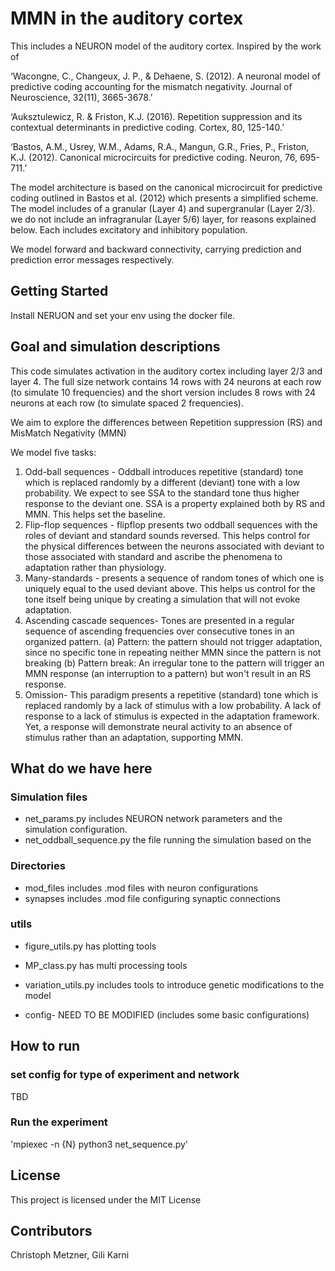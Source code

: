 # MMN in the auditory cortex

This includes a NEURON model of the auditory cortex. Inspired by the work of

‘Wacongne, C., Changeux, J. P., & Dehaene, S. (2012). A neuronal model of predictive coding accounting for the mismatch negativity. Journal of Neuroscience, 32(11), 3665-3678.’

‘Auksztulewicz, R. & Friston, K.J. (2016). Repetition suppression and its contextual determinants in predictive coding. Cortex, 80, 125-140.’

‘Bastos, A.M., Usrey, W.M., Adams, R.A., Mangun, G.R., Fries, P., Friston, K.J. (2012). Canonical microcircuits for predictive coding. Neuron, 76, 695-711.’

The model architecture is based on the canonical microcircuit for predictive coding outlined in Bastos et al. (2012) which presents a simplified scheme. The model includes of a granular (Layer 4) and supergranular (Layer 2/3). we do not include an infragranular (Layer 5/6) layer, for reasons explained below. Each includes excitatory and inhibitory population.

We model forward and backward connectivity, carrying prediction and prediction error messages respectively.



## Getting Started

Install NERUON and set your env using the docker file.

## Goal and simulation descriptions

This code simulates activation in the auditory cortex including layer 2/3 and layer 4. The full size network contains 14 rows with 24 neurons at each row (to simulate 10 frequencies) and the short version includes 8 rows with 24 neurons at each row (to simulate spaced 2 frequencies).

We aim to explore the differences between Repetition suppression (RS) and MisMatch Negativity (MMN)


We model five tasks:
1. Odd-ball sequences - Oddball introduces repetitive (standard) tone which is replaced randomly by a different (deviant) tone with a low probability. We expect to see SSA to the standard tone thus higher response to the deviant one. SSA is a property explained both by RS and MMN. This helps set the baseline.
2. Flip-flop sequences - flipflop presents two oddball sequences with the roles of deviant and standard sounds reversed. This helps control for the physical differences between the neurons associated with deviant to those associated with standard and ascribe the phenomena to adaptation rather than physiology.  
3. Many-standards - presents a sequence of random tones of which one is uniquely equal to the used deviant above. This helps us control for the tone itself being unique by creating a simulation that will not evoke adaptation.  
4. Ascending cascade sequences- Tones are presented in a regular sequence of  ascending frequencies over consecutive tones in an organized pattern.
  (a) Pattern: the pattern should not trigger adaptation, since no specific tone in repeating neither MMN since the pattern is not breaking
  (b) Pattern break: An irregular tone to the pattern will trigger an MMN response (an interruption to a pattern) but won't result in an RS response.
5. Omission- This paradigm presents a repetitive (standard) tone which is replaced randomly by a lack of stimulus with a low probability. A lack of response to a lack of stimulus is expected in the adaptation framework. Yet, a response will demonstrate neural activity to an absence of stimulus rather than an adaptation, supporting MMN.



## What do we have here

### Simulation files

* net_params.py includes NEURON network parameters and the simulation configuration.
* net_oddball_sequence.py the file running the simulation based on the

### Directories

* mod_files includes .mod files with neuron configurations
* synapses includes .mod file configuring synaptic connections

### utils

* figure_utils.py has plotting tools
* MP_class.py has multi processing tools
* variation_utils.py includes tools to introduce genetic modifications to the model


* config- NEED TO BE MODIFIED (includes some basic configurations)

## How to run

### set config for type of experiment and network
TBD

### Run the experiment
'mpiexec -n {N} python3 net_sequence.py'


## License

This project is licensed under the MIT License


## Contributors

Christoph Metzner, Gili Karni
